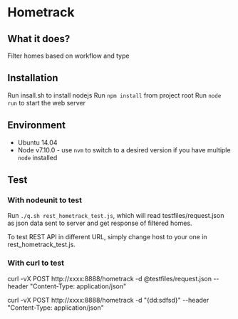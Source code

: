 # Hometrack

## What it does?
Filter homes based on workflow and type

## Installation
Run insall.sh to install nodejs
Run `npm install` from project root
Run `node run` to start the web server

## Environment
* Ubuntu 14.04
* Node v7.10.0 - use `nvm` to switch to a desired version if you have multiple `node` installed

## Test
### With nodeunit to test
Run `./q.sh rest_hometrack_test.js`, which will read testfiles/request.json as json data sent to server and get response of filtered homes.

To test REST API in different URL, simply change host to your one in rest_hometrack_test.js.

### With curl to test
curl -vX POST http://xxxx:8888/hometrack -d @testfiles/request.json --header "Content-Type: application/json"

curl -vX POST http://xxxx:8888/hometrack -d "{dd:sdfsd}"  --header "Content-Type: application/json"




